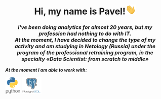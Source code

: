 <div id="header" align="center">
    <h1><b>Hi, my name is Pavel!</b><img src="https://github.com/DurinPavel/DurinPavel/blob/main/images/Hi.gif" height="32"/></h1>
    <h3><b><i>I've been doing analytics for almost 20 years, but my profession had nothing to do with IT.<br/>At the moment, I have decided to change the type of my activity and am studying in Netology (Russia) under the program of the professional retraining program, in the specialty «Data Scientist: from scratch to middle»</i></b></h3>
</div>
<p><b><i>At the moment I am able to work with:</i></b></p>
<p>
    <img src="https://github.com/DurinPavel/DurinPavel/blob/main/images/python.png" alt="Python" height="54"/>
    <img src="https://github.com/DurinPavel/DurinPavel/blob/main/images/postgresql.png" alt="Postgresql" height="54"/>
</p>

<!--
**DurinPavel/DurinPavel** is a ✨ _special_ ✨ repository because its `README.md` (this file) appears on your GitHub profile.

Here are some ideas to get you started:

- 🔭 I’m currently working on ...
- 🌱 I’m currently learning ...
- 👯 I’m looking to collaborate on ...
- 🤔 I’m looking for help with ...
- 💬 Ask me about ...
- 📫 How to reach me: ...
- 😄 Pronouns: ...
- ⚡ Fun fact: ...
-->
